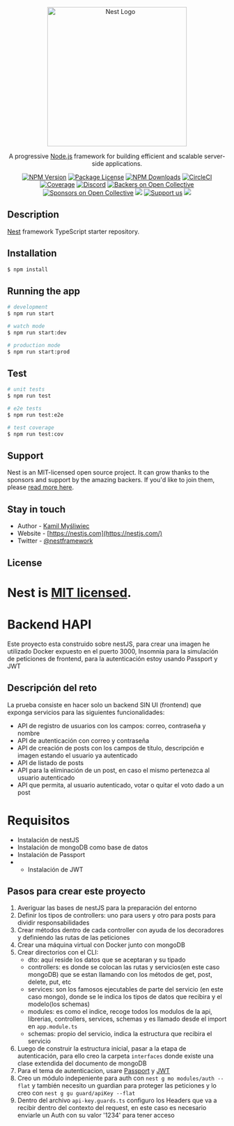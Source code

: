 <p align="center">
  <a href="http://nestjs.com/" target="blank"><img src="https://nestjs.com/img/logo_text.svg" width="320" alt="Nest Logo" /></a>
</p>

[circleci-image]: https://img.shields.io/circleci/build/github/nestjs/nest/master?token=abc123def456
[circleci-url]: https://circleci.com/gh/nestjs/nest

  <p align="center">A progressive <a href="http://nodejs.org" target="_blank">Node.js</a> framework for building efficient and scalable server-side applications.</p>
    <p align="center">
<a href="https://www.npmjs.com/~nestjscore" target="_blank"><img src="https://img.shields.io/npm/v/@nestjs/core.svg" alt="NPM Version" /></a>
<a href="https://www.npmjs.com/~nestjscore" target="_blank"><img src="https://img.shields.io/npm/l/@nestjs/core.svg" alt="Package License" /></a>
<a href="https://www.npmjs.com/~nestjscore" target="_blank"><img src="https://img.shields.io/npm/dm/@nestjs/common.svg" alt="NPM Downloads" /></a>
<a href="https://circleci.com/gh/nestjs/nest" target="_blank"><img src="https://img.shields.io/circleci/build/github/nestjs/nest/master" alt="CircleCI" /></a>
<a href="https://coveralls.io/github/nestjs/nest?branch=master" target="_blank"><img src="https://coveralls.io/repos/github/nestjs/nest/badge.svg?branch=master#9" alt="Coverage" /></a>
<a href="https://discord.gg/G7Qnnhy" target="_blank"><img src="https://img.shields.io/badge/discord-online-brightgreen.svg" alt="Discord"/></a>
<a href="https://opencollective.com/nest#backer" target="_blank"><img src="https://opencollective.com/nest/backers/badge.svg" alt="Backers on Open Collective" /></a>
<a href="https://opencollective.com/nest#sponsor" target="_blank"><img src="https://opencollective.com/nest/sponsors/badge.svg" alt="Sponsors on Open Collective" /></a>
  <a href="https://paypal.me/kamilmysliwiec" target="_blank"><img src="https://img.shields.io/badge/Donate-PayPal-ff3f59.svg"/></a>
    <a href="https://opencollective.com/nest#sponsor"  target="_blank"><img src="https://img.shields.io/badge/Support%20us-Open%20Collective-41B883.svg" alt="Support us"></a>
  <a href="https://twitter.com/nestframework" target="_blank"><img src="https://img.shields.io/twitter/follow/nestframework.svg?style=social&label=Follow"></a>
</p>
  <!--[![Backers on Open Collective](https://opencollective.com/nest/backers/badge.svg)](https://opencollective.com/nest#backer)
  [![Sponsors on Open Collective](https://opencollective.com/nest/sponsors/badge.svg)](https://opencollective.com/nest#sponsor)-->

## Description

[Nest](https://github.com/nestjs/nest) framework TypeScript starter repository.

## Installation

```bash
$ npm install
```

## Running the app

```bash
# development
$ npm run start

# watch mode
$ npm run start:dev

# production mode
$ npm run start:prod
```

## Test

```bash
# unit tests
$ npm run test

# e2e tests
$ npm run test:e2e

# test coverage
$ npm run test:cov
```

## Support

Nest is an MIT-licensed open source project. It can grow thanks to the sponsors and support by the amazing backers. If you'd like to join them, please [read more here](https://docs.nestjs.com/support).

## Stay in touch

- Author - [Kamil Myśliwiec](https://kamilmysliwiec.com)
- Website - [https://nestjs.com](https://nestjs.com/)
- Twitter - [@nestframework](https://twitter.com/nestframework)

## License

Nest is [MIT licensed](LICENSE).
=======
# Backend HAPI
Este proyecto esta construido sobre nestJS, para crear una imagen he utilizado Docker expuesto en el puerto 3000, Insomnia para la simulación de peticiones de frontend, para la autenticación estoy usando Passport y JWT

## Descripción del reto
La prueba consiste en hacer solo un backend SIN UI (frontend) que exponga servicios para las
siguientes funcionalidades:
- API de registro de usuarios con los campos: correo, contraseña y nombre
- API de autenticación con correo y contraseña
- API de creación de posts con los campos de título, descripción e imagen estando el
usuario ya autenticado
- API de listado de posts
- API para la eliminación de un post, en caso el mismo pertenezca al usuario autenticado
- API que permita, al usuario autenticado, votar o quitar el voto dado a un post
# Requisitos

- Instalación de nestJS
- Instalación de mongoDB como base de datos
- Instalación de Passport
- - Instalación de JWT
## Pasos para crear este proyecto
1. Averiguar las bases de nestJS para la preparación del entorno
2. Definir los tipos de controllers: uno para users y otro para posts para dividir responsabilidades
3. Crear métodos dentro de cada controller con ayuda de los decoradores y definiendo las rutas de las peticiones
4. Crear una máquina virtual con Docker junto con mongoDB
5. Crear directorios con el CLI: 
   - dto: aquí reside los datos que se aceptaran y su tipado
   - controllers: es donde se colocan las rutas y servicios(en este caso mongoDB) que se estan llamando con los métodos de get, post, delete, put, etc
   - services: son los famosos ejecutables de parte del servicio (en este caso mongo), donde se le indica los tipos de datos que recibira y el modelo(los schemas)
   - modules: es como el indice, recoge todos los modulos de la api, librerias, controllers, services, schemas y es llamado desde el import en `app.module.ts` 
   - schemas: propio del servicio, indica la estructura que recibira el servicio
6. Luego de construir la estructura inicial, pasar a la etapa de autenticación, para ello creo la carpeta `interfaces` donde existe una clase extendida del documento de mongoDB
7. Para el tema de autenticacion, usare [Passport](https://github.com/jaredhanson/passport) y [JWT](https://jwt.io/)
8. Creo un módulo indepeniente para auth con `nest g mo modules/auth --flat` y también necesito un guardian para proteger las peticiones y lo creo con `nest g gu guard/apiKey --flat`
9. Dentro del archivo `api-key.guards.ts` configuro los Headers que va a recibir dentro del contexto del request, en este caso es necesario enviarle un Auth con su valor '1234' para tener acceso
